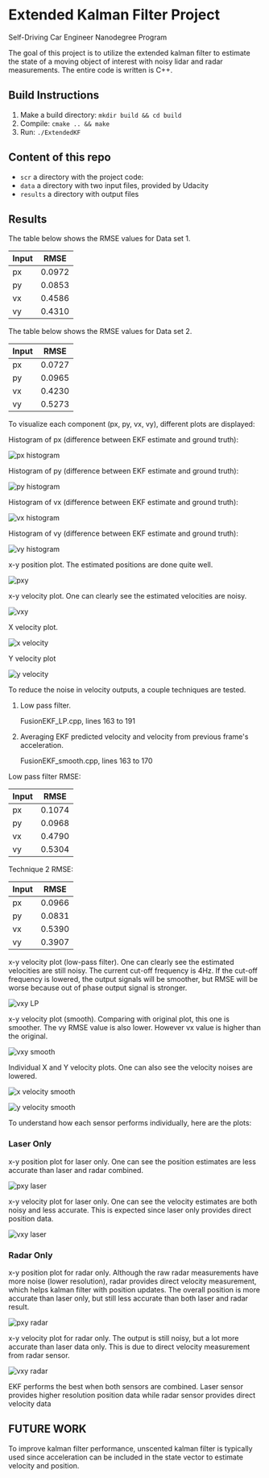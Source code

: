# Extended Kalman Filter Project
Self-Driving Car Engineer Nanodegree Program

The goal of this project is to utilize the extended kalman filter to estimate the state of a moving object of interest with noisy lidar and radar measurements.  The entire code is written is C++. 


## Build Instructions

1. Make a build directory: `mkdir build && cd build`
2. Compile: `cmake .. && make`
3. Run: `./ExtendedKF`


## Content of this repo
- `scr` a directory with the project code:
- `data`  a directory with two input files, provided by Udacity
- `results`  a directory with output files


## Results

The table below shows the RMSE values for Data set 1.

| Input |  RMSE   |
| ----- | ------- |
|  px   | 0.0972 |
|  py   | 0.0853 |
|  vx   | 0.4586 |
|  vy   | 0.4310 |

The table below shows the RMSE values for Data set 2.

| Input |  RMSE   |
| ----- | ------- |
|  px   | 0.0727 |
|  py   | 0.0965 |
|  vx   | 0.4230 |
|  vy   | 0.5273 |

To visualize each component (px, py, vx, vy), different plots are displayed:

Histogram of px (difference between EKF estimate and ground truth):

![px histogram](img/px_his.jpg)

Histogram of py (difference between EKF estimate and ground truth):

![py histogram](img/py_his.jpg)

Histogram of vx (difference between EKF estimate and ground truth):

![vx histogram](img/vx_his.jpg)

Histogram of vy (difference between EKF estimate and ground truth):

![vy histogram](img/vy_his.jpg)

x-y position plot.  The estimated positions are done quite well.

![pxy](img/pxy_default.jpg)

x-y velocity plot.  One can clearly see the estimated velocities are noisy.

![vxy](img/vxy_default.jpg)

X velocity plot.

![x velocity](img/vx_default.jpg)

Y velocity plot

![y velocity](img/vy_default.jpg)

To reduce the noise in velocity outputs, a couple techniques are tested.

1. Low pass filter.

    FusionEKF_LP.cpp, lines 163 to 191
    
    
2. Averaging EKF predicted velocity and velocity from previous frame's acceleration.

    FusionEKF_smooth.cpp, lines 163 to 170


Low pass filter RMSE:

| Input |  RMSE   |
| ----- | ------- |
|  px   | 0.1074 |
|  py   | 0.0968 |
|  vx   | 0.4790 |
|  vy   | 0.5304 |

Technique 2 RMSE:

| Input |  RMSE   |
| ----- | ------- |
|  px   | 0.0966 |
|  py   | 0.0831 |
|  vx   | 0.5390 |
|  vy   | 0.3907 |

x-y velocity plot (low-pass filter).  One can clearly see the estimated velocities are still noisy.  The current cut-off frequency is 4Hz.  If the cut-off frequency is lowered, the output signals will be smoother, but RMSE will be worse because out of phase output signal is stronger.

![vxy LP](img/vxy_LP.jpg)

x-y velocity plot (smooth).  Comparing with original plot, this one is smoother.  The vy RMSE value is also lower.  However vx value is higher than the original.

![vxy smooth](img/vxy_smooth.jpg)

Individual X and Y velocity plots.  One can also see the velocity noises are lowered.

![x velocity smooth](img/vx_smooth.jpg)

![y velocity smooth](img/vy_smooth.jpg)



To understand how each sensor performs individually, here are the plots:

### Laser Only

x-y position plot for laser only.  One can see the position estimates are less accurate than laser and radar combined.

![pxy laser](img/pxy_laser.jpg)

x-y velocity plot for laser only.  One can see the velocity estimates are both noisy and less accurate.  This is expected since laser only provides direct position data.

![vxy laser](img/vxy_laser.jpg)

### Radar Only

x-y position plot for radar only.  Although the raw radar measurements have more noise (lower resolution), radar provides direct velocity measurement, which helps kalman filter with position updates.  The overall position is more accurate than laser only, but still less accurate than both laser and radar result.

![pxy radar](img/pxy_radar.jpg)

x-y velocity plot for radar only.  The output is still noisy, but a lot more accurate than laser data only.  This is due to direct velocity measurement from radar sensor.

![vxy radar](img/vxy_radar.jpg)


EKF performs the best when both sensors are combined.  Laser sensor provides higher resolution position data while radar sensor provides direct velocity data


## FUTURE WORK

To improve kalman filter performance, unscented kalman filter is typically used since acceleration can be included in the state vector to estimate velocity and position.